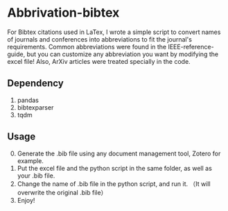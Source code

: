 # Abbrivation-bibtex
For Bibtex citations used in LaTex, I wrote a simple script to convert names of journals and conferences into abbreviations to fit the journal's requirements. Common abbreviations were found in the IEEE-reference-guide, but you can customize any abbreviation you want by modifying the excel file! Also, ArXiv articles were treated specially in the code.

## Dependency 
1. pandas  
2. bibtexparser  
3. tqdm
  
## Usage
0. Generate the .bib file using any document management tool, Zotero for example. 
1. Put the excel file and the python script in the same folder, as well as your .bib file.  
2. Change the name of .bib file in the python script, and run it. （It will overwrite the original .bib file）
3. Enjoy!
